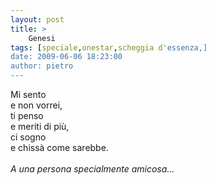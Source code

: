 ```yaml
---
layout: post
title: >
    Genesi
tags: [speciale,onestar,scheggia d'essenza,]
date: 2009-06-06 18:23:00
author: pietro
---
```

Mi sento<br/>e non vorrei,<br/>ti penso<br/>e meriti di più,<br/>ci sogno<br/>e chissà come sarebbe.<br/><br/><span style="font-style: italic">A una persona specialmente amicosa...</span>
